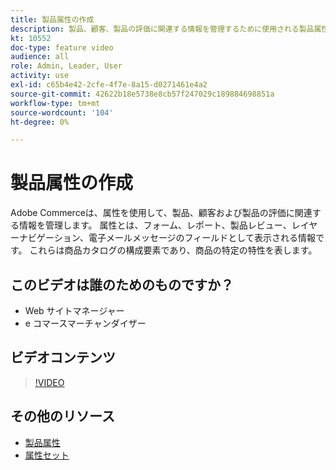 ```yaml
---
title: 製品属性の作成
description: 製品、顧客、製品の評価に関連する情報を管理するために使用される製品属性を作成する方法について説明します。
kt: 10552
doc-type: feature video
audience: all
role: Admin, Leader, User
activity: use
exl-id: c65b4e42-2cfe-4f7e-8a15-d0271461e4a2
source-git-commit: 42622b18e5738e8cb57f247029c189884698851a
workflow-type: tm+mt
source-wordcount: '104'
ht-degree: 0%

---
```


# 製品属性の作成

Adobe Commerceは、属性を使用して、製品、顧客および製品の評価に関連する情報を管理します。 属性とは、フォーム、レポート、製品レビュー、レイヤーナビゲーション、電子メールメッセージのフィールドとして表示される情報です。 これらは商品カタログの構成要素であり、商品の特定の特性を表します。

## このビデオは誰のためのものですか？

- Web サイトマネージャー
- e コマースマーチャンダイザー

## ビデオコンテンツ

>[!VIDEO](https://video.tv.adobe.com/v/343749?quality=12&learn=on)

## その他のリソース

- [製品属性](https://docs.magento.com/user-guide/catalog/product-attributes.html)
- [属性セット](https://docs.magento.com/user-guide/stores/attribute-sets.html)
